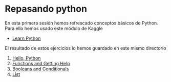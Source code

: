 # Repasando python

En esta primera sesión hemos refrescado conceptos básicos de Python. Para ello
hemos usado este módulo de Kaggle

- [Learn Python][python-tutorial]

El resultado de estos ejercicios lo hemos guardado en este mismo directorio

1. [Hello, Python][hello]
2. [Functions and Getting Help][functions]
3. [Booleans and Conditionals][conditionals]
3. [List][list]


<!-- LINKS -->
[python-tutorial]:https://www.kaggle.com/learn/python
[hello]:exercises/exercise-syntax-variables-and-numbers.ipynb
[functions]:exercises/exercise-functions-and-getting-help.ipynb
[conditionals]:exercises/exercise-booleans-and-conditionals.ipynb
[list]:exercises/exercise-lists.ipynb
